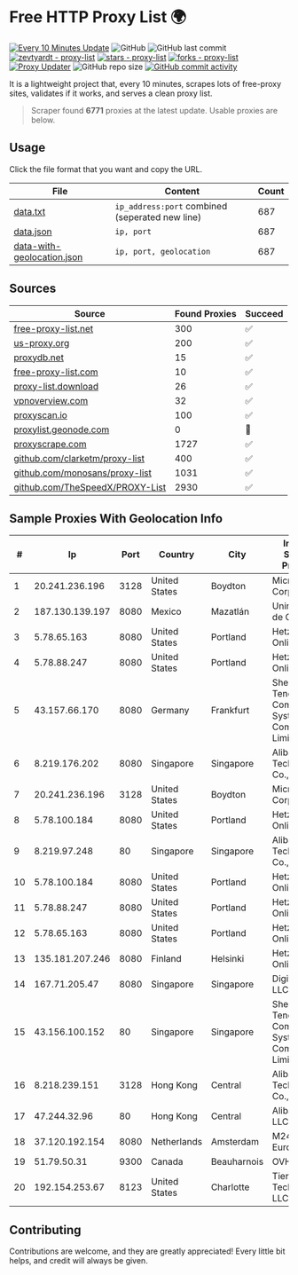 
# Free HTTP Proxy List 🌍

[![Every 10 Minutes Update](https://github.com/mertguvencli/http-proxy-list/actions/workflows/main.yml/badge.svg?branch=main)](https://github.com/mertguvencli/http-proxy-list/actions/workflows/main.yml)
![GitHub](https://img.shields.io/github/license/mertguvencli/http-proxy-list)
![GitHub last commit](https://img.shields.io/github/last-commit/mertguvencli/http-proxy-list)
[![zevtyardt - proxy-list](https://img.shields.io/static/v1?label=zevtyardt&message=proxy-list&color=blue&logo=github)](https://github.com/zevtyardt/proxy-list "Go to GitHub repo")
[![stars - proxy-list](https://img.shields.io/github/stars/zevtyardt/proxy-list?style=social)](https://github.com/zevtyardt/proxy-list)
[![forks - proxy-list](https://img.shields.io/github/forks/zevtyardt/proxy-list?style=social)](https://github.com/zevtyardt/proxy-list)
[![Proxy Updater](https://github.com/zevtyardt/proxy-list/workflows/Proxy%20Updater/badge.svg)](https://github.com/zevtyardt/proxy-list/actions?query=workflow:"Proxy+Updater")
![GitHub repo size](https://img.shields.io/github/repo-size/zevtyardt/proxy-list)
[![GitHub commit activity](https://img.shields.io/github/commit-activity/m/zevtyardt/proxy-list?logo=commits)](https://github.com/zevtyardt/proxy-list/commits/main)

It is a lightweight project that, every 10 minutes, scrapes lots of free-proxy sites, validates if it works, and serves a clean proxy list.

> Scraper found **6771** proxies at the latest update. Usable proxies are below.

## Usage

Click the file format that you want and copy the URL.

|File|Content|Count|
|----|-------|-----|
|[data.txt](https://raw.githubusercontent.com/mertguvencli/http-proxy-list/main/proxy-list/data.txt)|`ip_address:port` combined (seperated new line)|687|
|[data.json](https://raw.githubusercontent.com/mertguvencli/http-proxy-list/main/proxy-list/data.json)|`ip, port`|687|
|[data-with-geolocation.json](https://raw.githubusercontent.com/mertguvencli/http-proxy-list/main/proxy-list/data-with-geolocation.json)|`ip, port, geolocation`|687|

## Sources

|Source|Found Proxies|Succeed|
|------|-------------|-------|
|[free-proxy-list.net](https://free-proxy-list.net)|300|✅|
|[us-proxy.org](https://www.us-proxy.org)|200|✅|
|[proxydb.net](http://proxydb.net)|15|✅|
|[free-proxy-list.com](https://free-proxy-list.com/?page=&port=&type%5B%5D=http&type%5B%5D=https&up_time=0&search=Search)|10|✅|
|[proxy-list.download](https://www.proxy-list.download/HTTP)|26|✅|
|[vpnoverview.com](https://vpnoverview.com/privacy/anonymous-browsing/free-proxy-servers)|32|✅|
|[proxyscan.io](https://www.proxyscan.io)|100|✅|
|[proxylist.geonode.com](https://proxylist.geonode.com/api/proxy-list?limit=300&page=1&sort_by=lastChecked&sort_type=desc&protocols=http,https)|0|🚫|
|[proxyscrape.com](https://api.proxyscrape.com/v2/?request=displayproxies&protocol=http&timeout=10000&country=all&ssl=all&anonymity=all)|1727|✅|
|[github.com/clarketm/proxy-list](https://raw.githubusercontent.com/clarketm/proxy-list/master/proxy-list-raw.txt)|400|✅|
|[github.com/monosans/proxy-list](https://raw.githubusercontent.com/monosans/proxy-list/main/proxies/http.txt)|1031|✅|
|[github.com/TheSpeedX/PROXY-List](https://raw.githubusercontent.com/TheSpeedX/PROXY-List/master/http.txt)|2930|✅|


## Sample Proxies With Geolocation Info

|#|Ip|Port|Country|City|Internet Service Provider|
|-|--|----|-------|----|-------------------------|
|1|20.241.236.196|3128|United States|Boydton|Microsoft Corporation|
|2|187.130.139.197|8080|Mexico|Mazatlán|Uninet S.A. de C.V.|
|3|5.78.65.163|8080|United States|Portland|Hetzner Online GmbH|
|4|5.78.88.247|8080|United States|Portland|Hetzner Online GmbH|
|5|43.157.66.170|8080|Germany|Frankfurt|Shenzhen Tencent Computer Systems Company Limited|
|6|8.219.176.202|8080|Singapore|Singapore|Alibaba (US) Technology Co., Ltd.|
|7|20.241.236.196|3128|United States|Boydton|Microsoft Corporation|
|8|5.78.100.184|8080|United States|Portland|Hetzner Online GmbH|
|9|8.219.97.248|80|Singapore|Singapore|Alibaba (US) Technology Co., Ltd.|
|10|5.78.100.184|8080|United States|Portland|Hetzner Online GmbH|
|11|5.78.88.247|8080|United States|Portland|Hetzner Online GmbH|
|12|5.78.65.163|8080|United States|Portland|Hetzner Online GmbH|
|13|135.181.207.246|8080|Finland|Helsinki|Hetzner Online GmbH|
|14|167.71.205.47|8080|Singapore|Singapore|DigitalOcean, LLC|
|15|43.156.100.152|80|Singapore|Singapore|Shenzhen Tencent Computer Systems Company Limited|
|16|8.218.239.151|3128|Hong Kong|Central|Alibaba (US) Technology Co., Ltd.|
|17|47.244.32.96|80|Hong Kong|Central|Alibaba.com LLC|
|18|37.120.192.154|8080|Netherlands|Amsterdam|M247 Europe SRL|
|19|51.79.50.31|9300|Canada|Beauharnois|OVH SAS|
|20|192.154.253.67|8123|United States|Charlotte|Tier.Net Technologies LLC|



## Contributing

Contributions are welcome, and they are greatly appreciated! Every
little bit helps, and credit will always be given.

